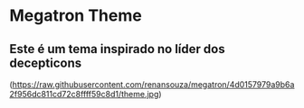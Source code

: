 # Megatron Theme

## Este é um tema inspirado no líder dos decepticons

(https://raw.githubusercontent.com/renansouza/megatron/4d0157979a9b6a2f956dc811cd72c8ffff59c8d1/theme.jpg)